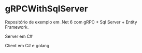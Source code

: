 # gRPCWithSqlServer

Repositório de exemplo em .Net 6 com gRPC + Sql Server + Entity Framework.

Server em C#

Client em C# e golang
